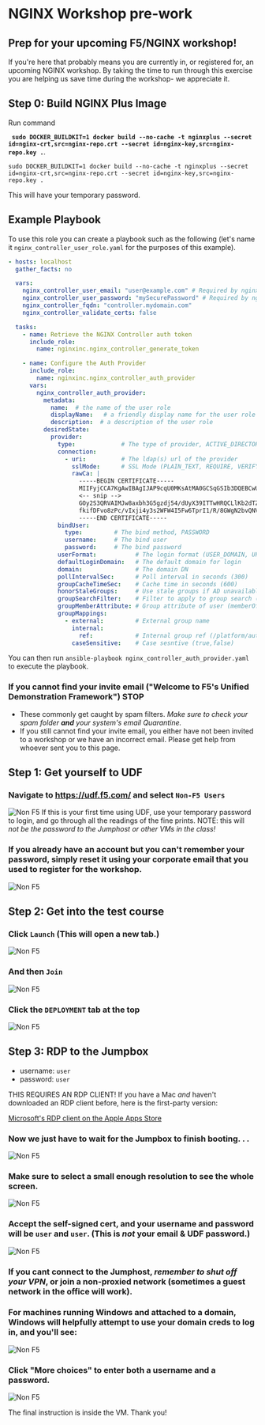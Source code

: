 # NGINX Workshop pre-work
## Prep for your upcoming F5/NGINX workshop! 

If you're here that probably means you are currently in, or registered for, an upcoming NGINX workshop. By taking the time to run through this exercise you are helping us save time during the workshop- we appreciate it.

## Step 0: Build NGINX Plus Image
Run command

**` sudo DOCKER_BUILDKIT=1 docker build --no-cache -t nginxplus --secret id=nginx-crt,src=nginx-repo.crt --secret id=nginx-key,src=nginx-repo.key .`**.

`sudo DOCKER_BUILDKIT=1 docker build --no-cache -t nginxplus --secret id=nginx-crt,src=nginx-repo.crt --secret id=nginx-key,src=nginx-repo.key .`
 
 
This will have your temporary password.








Example Playbook
----------------

To use this role you can create a playbook such as the following (let's name it `nginx_controller_user_role.yaml` for the purposes of this example).

```yaml
- hosts: localhost
  gather_facts: no

  vars:
    nginx_controller_user_email: "user@example.com" # Required by nginx_controller_generate_token role
    nginx_controller_user_password: "mySecurePassword" # Required by nginx_controller_generate_token role
    nginx_controller_fqdn: "controller.mydomain.com"
    nginx_controller_validate_certs: false

  tasks:
    - name: Retrieve the NGINX Controller auth token
      include_role:
        name: nginxinc.nginx_controller_generate_token

    - name: Configure the Auth Provider
      include_role:
        name: nginxinc.nginx_controller_auth_provider
      vars:
        nginx_controller_auth_provider:
          metadata:
            name:  # the name of the user role
            displayName:   # a friendly display name for the user role (spaces and special characters allowed)
            description:  # a description of the user role
          desiredState:
            provider:
              type:             # The type of provider, ACTIVE_DIRECTORY
              connection:
                - uri:          # The ldap(s) url of the provider
                  sslMode:      # SSL Mode (PLAIN_TEXT, REQUIRE, VERIFY_CA)
                  rawCa: |
                    -----BEGIN CERTIFICATE-----
                    MIIFyjCCA7KgAwIBAgIJAP9cqU0MKsAtMA0GCSqGSIb3DQEBCwUAMHoxCzAJBgNV
                    <-- snip -->
                    GOy2S3QRVAIMJw8axbh3G5gzdj54/dUyX39ITTwHRQCLlKb2dTZII553ONj+ndqI
                    fkifDFvo8zPc/vIxji4y3s2WFW4I5Fw6TprI1/R/8GWgN2bvQNVVWyLY/UauJg==
                    -----END CERTIFICATE-----
              bindUser:
                type:         # The bind method, PASSWORD
                username:     # The bind user
                password:     # The bind password
              userFormat:           # The login format (USER_DOMAIN, UPN)
              defaultLoginDomain:   # The default domain for login
              domain:               # The domain DN
              pollIntervalSec:      # Poll interval in seconds (300)
              groupCacheTimeSec:    # Cache time in seconds (600)
              honorStaleGroups:     # Use stale groups if AD unavailable (true,false)
              groupSearchFilter:    # Filter to apply to group search ( (objectClass=group) )
              groupMemberAttribute: # Group attribute of user (memberOf)
              groupMappings:
                - external:         # External group name
                  internal:
                    ref:            # Internal group ref (/platform/auth/groups/admin_group)
                  caseSensitive:    # Case sesntive (true,false)
```

You can then run `ansible-playbook nginx_controller_auth_provider.yaml` to execute the playbook.


### If you cannot find your invite email ("Welcome to F5's Unified Demonstration Framework") STOP
  * These commonly get caught by spam filters. *Make sure to check your spam folder **and** your system's email Quarantine.*
  * If you still cannot find your invite email, you either have not been invited to a workshop or we have an incorrect email. Please get help from whoever sent you to this page.

## Step 1: Get yourself to UDF
### Navigate to https://udf.f5.com/ and select ```Non-F5 Users```
![Non F5](images/udfloginnonf5.png "clever alt text")
If this is your first time using UDF, use your temporary password to login, and go through all the readings of the fine prints. NOTE: this will *not be the password to the Jumphost or other VMs in the class!* 

### If you already have an account but you can't remember your password, simply reset it using your corporate email that you used to register for the workshop.
![Non F5](images/udfloginreset.png "happens to the best of us")

## Step 2: Get into the test course
### Click ```Launch``` (This will open a new tab.)
![Non F5](images/courselist.png "click launch")

### And then ```Join```
![Non F5](images/joinbutton.png "'Yes I'm sure'")

### Click the ```DEPLOYMENT``` tab at the top
![Non F5](images/almostthere.png "I'm up here")

## Step 3: RDP to the Jumpbox
   * username: `user`
   * password: `user`

THIS REQUIRES AN RDP CLIENT! If you have a Mac *and* haven't downloaded an RDP client before, here is the first-party version:

[Microsoft's RDP client on the Apple Apps Store](https://apps.apple.com/us/app/microsoft-remote-desktop/id1295203466?mt=12)

### Now we just have to wait for the Jumpbox to finish booting. . .
![Non F5](images/waitforboot.png "loading. . .")

### Make sure to select a small enough resolution to see the whole screen.
![Non F5](images/launchrdp.png "almost there")

### Accept the self-signed cert, and your username and password will be `user` and `user`. (This is *not* your email & UDF password.)
![Non F5](images/useruser.png "rogerroger")

### If you cant connect to the Jumphost, _remember to shut off your VPN_, or join a non-proxied network (sometimes a guest network in the office will work).

### For machines running Windows and attached to a domain, Windows will helpfully attempt to use your domain creds to log in, and you'll see:
![Non F5](images/domaincreds.png "everyone has credentials.com email accounts right?")

### Click "More choices" to enter both a username and a password.
![Non F5](images/domaincredsannotated.png "green arrows")


The final instruction is inside the VM.
Thank you!
